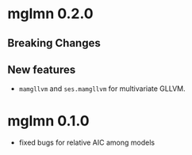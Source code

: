 # mglmn 0.2.0

## Breaking Changes 

## New features 

- `mamgllvm` and `ses.mamgllvm` for multivariate GLLVM.

# mglmn 0.1.0

  - fixed bugs for relative AIC among models 

